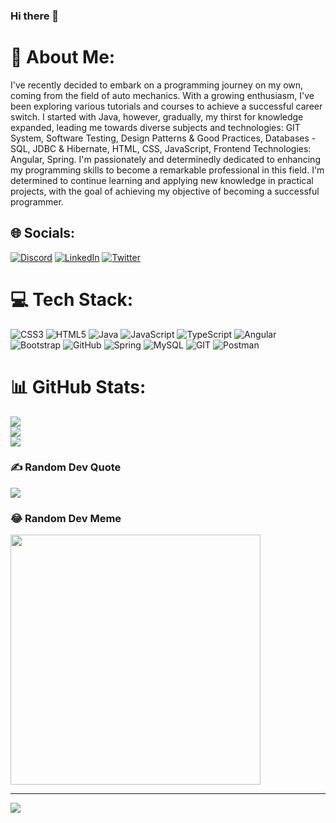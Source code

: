 ### Hi there 👋
# 💫 About Me:
I've recently decided to embark on a programming journey on my own, coming from the field of auto mechanics. With a growing enthusiasm, I've been exploring various tutorials and courses to achieve a successful career switch. I started with Java, however, gradually, my thirst for knowledge expanded, leading me towards diverse subjects and technologies: GIT System, Software Testing, Design Patterns & Good Practices, Databases - SQL, JDBC & Hibernate, HTML, CSS, JavaScript, Frontend Technologies: Angular, Spring. I'm passionately and determinedly dedicated to enhancing my programming skills to become a remarkable professional in this field. I'm determined to continue learning and applying new knowledge in practical projects, with the goal of achieving my objective of becoming a successful programmer.


## 🌐 Socials:
[![Discord](https://img.shields.io/badge/Discord-%237289DA.svg?logo=discord&logoColor=white)](https://discord.gg/b.i.madalin) [![LinkedIn](https://img.shields.io/badge/LinkedIn-%230077B5.svg?logo=linkedin&logoColor=white)](https://linkedin.com/in/in/bleoca-madalin) [![Twitter](https://img.shields.io/badge/Twitter-%231DA1F2.svg?logo=Twitter&logoColor=white)](https://twitter.com/@MadalinBleoca) 

# 💻 Tech Stack:
![CSS3](https://img.shields.io/badge/css3-%231572B6.svg?style=for-the-badge&logo=css3&logoColor=white) ![HTML5](https://img.shields.io/badge/html5-%23E34F26.svg?style=for-the-badge&logo=html5&logoColor=white) ![Java](https://img.shields.io/badge/java-%23ED8B00.svg?style=for-the-badge&logo=java&logoColor=white) ![JavaScript](https://img.shields.io/badge/javascript-%23323330.svg?style=for-the-badge&logo=javascript&logoColor=%23F7DF1E) ![TypeScript](https://img.shields.io/badge/typescript-%23007ACC.svg?style=for-the-badge&logo=typescript&logoColor=white) ![Angular](https://img.shields.io/badge/angular-%23DD0031.svg?style=for-the-badge&logo=angular&logoColor=white) ![Bootstrap](https://img.shields.io/badge/bootstrap-%23563D7C.svg?style=for-the-badge&logo=bootstrap&logoColor=white) ![GitHub](https://img.shields.io/badge/GitHub-%23121011.svg?style=for-the-badge&logo=github&logoColor=white) ![Spring](https://img.shields.io/badge/spring-%236DB33F.svg?style=for-the-badge&logo=spring&logoColor=white) ![MySQL](https://img.shields.io/badge/mysql-%2300f.svg?style=for-the-badge&logo=mysql&logoColor=white) ![GIT](https://img.shields.io/badge/Git-fc6d26?style=for-the-badge&logo=git&logoColor=white) ![Postman](https://img.shields.io/badge/Postman-FF6C37?style=for-the-badge&logo=postman&logoColor=white)
# 📊 GitHub Stats:
![](https://github-readme-stats.vercel.app/api?username=madalinbleoca&theme=tokyonight&hide_border=false&include_all_commits=false&count_private=false)<br/>
![](https://github-readme-streak-stats.herokuapp.com/?user=madalinbleoca&theme=tokyonight&hide_border=false)<br/>
![](https://github-readme-stats.vercel.app/api/top-langs/?username=madalinbleoca&theme=tokyonight&hide_border=false&include_all_commits=false&count_private=false&layout=compact)

### ✍️ Random Dev Quote
![](https://quotes-github-readme.vercel.app/api?type=horizontal&theme=tokyonight)

### 😂 Random Dev Meme
<img src='https://randommeme-five.vercel.app/' style="height: 400px;"/>

---
[![](https://visitcount.itsvg.in/api?id=madalinbleoca&icon=6&color=5)](https://visitcount.itsvg.in)

<!-- Proudly created with GPRM ( https://gprm.itsvg.in ) -->

